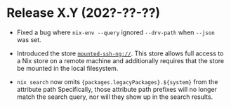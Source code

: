 # Release X.Y (202?-??-??)

- Fixed a bug where `nix-env --query` ignored `--drv-path` when `--json` was set.

- Introduced the store [`mounted-ssh-ng://`](@docroot@/command-ref/new-cli/nix3-help-stores.md).
  This store allows full access to a Nix store on a remote machine and additionally requires that the store be mounted in the local filesystem.

- `nix search` now omits `{packages.legacyPackages}.${system}` from the attribute path
  Specifically, those attribute path prefixes will no longer match the search
  query, nor will they show up in the search results.
